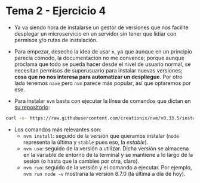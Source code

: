 # Tema 2 - Ejercicio 4

- Ya va siendo hora de instalarse un gestor de versiones que nos facilite desplegar un microservicio en un servidor sin tener que lidiar con permisos y/o rutas de instalación.

- Para empezar, desecho la idea de usar `n`, ya que aunque en un principio parecía cómodo, la documentación no me convence; porque aunque proclama que todo se pueda hacer desde el nivel de usuario normal, se necesitan permisos de superusuario para instalar nuevas versiones; **cosa que no nos interesa para automatizar un despliegue**. Por otro lado tenemos `nave` pero `nvm` parece más popular, así que optaremos por ese.

- Para instalar `nvm` basta con ejecutar la línea de comandos que dictan en [su repositorio](https://github.com/creationix/nvm#install-script):

```bash
curl -o- https://raw.githubusercontent.com/creationix/nvm/v0.33.5/install.sh | bash
```

- Los comandos más relevantes son:
  - `nvm install`: seguido de la versión que queramos instalar (`node` representa la última y `stable` pues eso, la *estable*).
  - `nvm use`: seguido de la versión a utilizar. Dicha versión se almacena en la variable de entorno de la terminal y se mantiene a lo largo de la sesión (o hasta que la cambies por otra, claro).
  - `nvm run`: seguido de la versión y el comando a ejecutar. Por ejemplo, `nvm run node -v` mostraría la versión 8.7.0 (la última a día de hoy).
